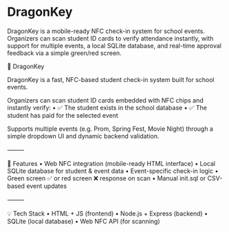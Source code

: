 # DragonKey
DragonKey is a mobile-ready NFC check-in system for school events. Organizers can scan student ID cards to verify attendance instantly, with support for multiple events, a local SQLite database, and real-time approval feedback via a simple green/red screen.

🐉 DragonKey

DragonKey is a fast, NFC-based student check-in system built for school events.

Organizers can scan student ID cards embedded with NFC chips and instantly verify:
	•	✅ The student exists in the school database
	•	✅ The student has paid for the selected event

Supports multiple events (e.g. Prom, Spring Fest, Movie Night) through a simple dropdown UI and dynamic backend validation.

⸻

🔧 Features
	•	Web NFC integration (mobile-ready HTML interface)
	•	Local SQLite database for student & event data
	•	Event-specific check-in logic
	•	Green screen ✅ or red screen ❌ response on scan
	•	Manual init.sql or CSV-based event updates

⸻

💡 Tech Stack
	•	HTML + JS (frontend)
	•	Node.js + Express (backend)
	•	SQLite (local database)
	•	Web NFC API (for scanning)
